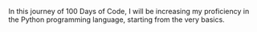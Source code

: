 In this journey of 100 Days of Code, I will be increasing my proficiency in the Python programming language, starting from the very basics.
